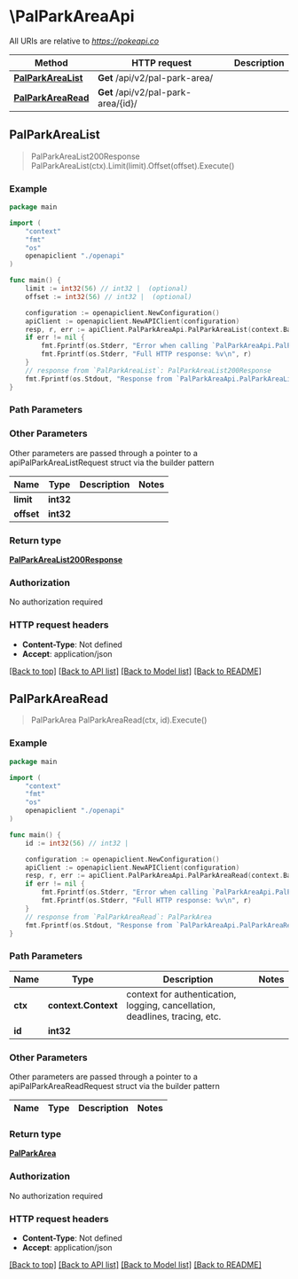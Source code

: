 # \PalParkAreaApi

All URIs are relative to *https://pokeapi.co*

Method | HTTP request | Description
------------- | ------------- | -------------
[**PalParkAreaList**](PalParkAreaApi.md#PalParkAreaList) | **Get** /api/v2/pal-park-area/ | 
[**PalParkAreaRead**](PalParkAreaApi.md#PalParkAreaRead) | **Get** /api/v2/pal-park-area/{id}/ | 



## PalParkAreaList

> PalParkAreaList200Response PalParkAreaList(ctx).Limit(limit).Offset(offset).Execute()



### Example

```go
package main

import (
    "context"
    "fmt"
    "os"
    openapiclient "./openapi"
)

func main() {
    limit := int32(56) // int32 |  (optional)
    offset := int32(56) // int32 |  (optional)

    configuration := openapiclient.NewConfiguration()
    apiClient := openapiclient.NewAPIClient(configuration)
    resp, r, err := apiClient.PalParkAreaApi.PalParkAreaList(context.Background()).Limit(limit).Offset(offset).Execute()
    if err != nil {
        fmt.Fprintf(os.Stderr, "Error when calling `PalParkAreaApi.PalParkAreaList``: %v\n", err)
        fmt.Fprintf(os.Stderr, "Full HTTP response: %v\n", r)
    }
    // response from `PalParkAreaList`: PalParkAreaList200Response
    fmt.Fprintf(os.Stdout, "Response from `PalParkAreaApi.PalParkAreaList`: %v\n", resp)
}
```

### Path Parameters



### Other Parameters

Other parameters are passed through a pointer to a apiPalParkAreaListRequest struct via the builder pattern


Name | Type | Description  | Notes
------------- | ------------- | ------------- | -------------
 **limit** | **int32** |  | 
 **offset** | **int32** |  | 

### Return type

[**PalParkAreaList200Response**](PalParkAreaList200Response.md)

### Authorization

No authorization required

### HTTP request headers

- **Content-Type**: Not defined
- **Accept**: application/json

[[Back to top]](#) [[Back to API list]](../README.md#documentation-for-api-endpoints)
[[Back to Model list]](../README.md#documentation-for-models)
[[Back to README]](../README.md)


## PalParkAreaRead

> PalParkArea PalParkAreaRead(ctx, id).Execute()



### Example

```go
package main

import (
    "context"
    "fmt"
    "os"
    openapiclient "./openapi"
)

func main() {
    id := int32(56) // int32 | 

    configuration := openapiclient.NewConfiguration()
    apiClient := openapiclient.NewAPIClient(configuration)
    resp, r, err := apiClient.PalParkAreaApi.PalParkAreaRead(context.Background(), id).Execute()
    if err != nil {
        fmt.Fprintf(os.Stderr, "Error when calling `PalParkAreaApi.PalParkAreaRead``: %v\n", err)
        fmt.Fprintf(os.Stderr, "Full HTTP response: %v\n", r)
    }
    // response from `PalParkAreaRead`: PalParkArea
    fmt.Fprintf(os.Stdout, "Response from `PalParkAreaApi.PalParkAreaRead`: %v\n", resp)
}
```

### Path Parameters


Name | Type | Description  | Notes
------------- | ------------- | ------------- | -------------
**ctx** | **context.Context** | context for authentication, logging, cancellation, deadlines, tracing, etc.
**id** | **int32** |  | 

### Other Parameters

Other parameters are passed through a pointer to a apiPalParkAreaReadRequest struct via the builder pattern


Name | Type | Description  | Notes
------------- | ------------- | ------------- | -------------


### Return type

[**PalParkArea**](PalParkArea.md)

### Authorization

No authorization required

### HTTP request headers

- **Content-Type**: Not defined
- **Accept**: application/json

[[Back to top]](#) [[Back to API list]](../README.md#documentation-for-api-endpoints)
[[Back to Model list]](../README.md#documentation-for-models)
[[Back to README]](../README.md)

